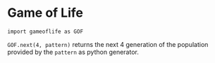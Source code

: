 # Game of Life

`import gameoflife as GOF`

`GOF.next(4, pattern)` 
returns the next 4 generation of the population provided by the `pattern` as python generator.